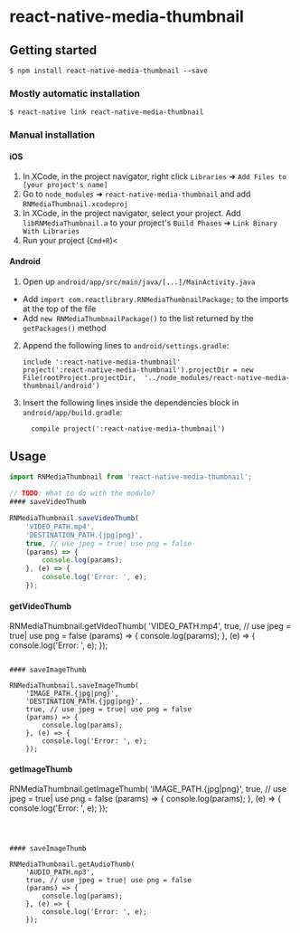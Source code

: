 
# react-native-media-thumbnail

## Getting started

`$ npm install react-native-media-thumbnail --save`

### Mostly automatic installation

`$ react-native link react-native-media-thumbnail`

### Manual installation


#### iOS

1. In XCode, in the project navigator, right click `Libraries` ➜ `Add Files to [your project's name]`
2. Go to `node_modules` ➜ `react-native-media-thumbnail` and add `RNMediaThumbnail.xcodeproj`
3. In XCode, in the project navigator, select your project. Add `libRNMediaThumbnail.a` to your project's `Build Phases` ➜ `Link Binary With Libraries`
4. Run your project (`Cmd+R`)<

#### Android

1. Open up `android/app/src/main/java/[...]/MainActivity.java`
  - Add `import com.reactlibrary.RNMediaThumbnailPackage;` to the imports at the top of the file
  - Add `new RNMediaThumbnailPackage()` to the list returned by the `getPackages()` method
2. Append the following lines to `android/settings.gradle`:
  	```
  	include ':react-native-media-thumbnail'
  	project(':react-native-media-thumbnail').projectDir = new File(rootProject.projectDir, 	'../node_modules/react-native-media-thumbnail/android')
  	```
3. Insert the following lines inside the dependencies block in `android/app/build.gradle`:
  	```
      compile project(':react-native-media-thumbnail')
  	```


## Usage
```javascript
import RNMediaThumbnail from 'react-native-media-thumbnail';

// TODO: What to do with the module?
#### saveVideoThumb

RNMediaThumbnail.saveVideoThumb(
	'VIDEO_PATH.mp4',
	'DESTINATION_PATH.{jpg|png}',
	true, // use jpeg = true| use png = false
	(params) => {
		console.log(params);
	}, (e) => {
		console.log('Error: ', e);
	});
```

#### getVideoThumb

RNMediaThumbnail.getVideoThumb(
	'VIDEO_PATH.mp4',
	true, // use jpeg = true| use png = false
	(params) => {
		console.log(params);
	}, (e) => {
		console.log('Error: ', e);
	});
```

#### saveImageThumb

RNMediaThumbnail.saveImageThumb(
	'IMAGE_PATH.{jpg|png}',
	'DESTINATION_PATH.{jpg|png}',
	true, // use jpeg = true| use png = false
	(params) => {
		console.log(params);
	}, (e) => {
		console.log('Error: ', e);
	});
```

#### getImageThumb

RNMediaThumbnail.getImageThumb(
	'IMAGE_PATH.{jpg|png}',
	true, // use jpeg = true| use png = false
	(params) => {
		console.log(params);
	}, (e) => {
		console.log('Error: ', e);
	});
```



#### saveImageThumb

RNMediaThumbnail.getAudioThumb(
	'AUDIO_PATH.mp3',
	true, // use jpeg = true| use png = false
	(params) => {
		console.log(params);
	}, (e) => {
		console.log('Error: ', e);
	});
```
